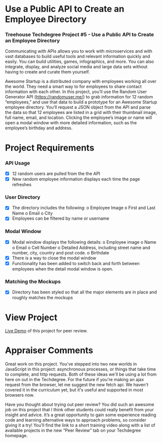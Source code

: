 # Use a Public API to Create an Employee Directory
### Treehouse Techdegree Project #5 - Use a Public API to Create an Employee Directory

Communicating with APIs allows you to work with microservices and with vast databases to build useful tools and relevant information quickly and easily. You can build utilities, games, infographics, and more. You can also integrate, display, and analyze social media and large data sets without having to create and curate them yourself.

Awesome Startup is a distributed company with employees working all over the world. They need a smart way to for employees to share contact information with each other. In this project, you’ll use the Random User Generator API (https://randomuser.me/) to grab information for 12 random “employees,” and use that data to build a prototype for an Awesome Startup employee directory. You’ll request a JSON object from the API and parse the data so that 12 employees are listed in a grid with their thumbnail image, full name, email, and location. Clicking the employee’s image or name will open a modal window with more detailed information, such as the employee’s birthday and address.


# Project Requirements

### API Usage
- [x] 12 random users are pulled from the the API
- [x] New random employee information displays each time the page refreshes
### User Directory
- [x] The directory includes the following:
o	Employee Image
o	First and Last Name
o	Email
o	City
- [x] Employees can be filtered by name or username
### Modal Window
- [x] Modal window displays the following details:
o	Employee image
o	Name
o	Email
o	Cell Number
o	Detailed Address, including street name and number, city, country and post code.
o	Birthdate
- [x] There is a way to close the modal window
- [x] Functionality has been added to switch back and forth between employees when the detail modal window is open.
### Matching the Mockups
- [x] Directory has been styled so that all the major elements are in place and roughly matches the mockups


# View Project
[Live Demo]( https://richardjamesward.github.io/API-Employee-Directory/) of this project for peer review.


# Appraiser Comments
Great work on this project. You've stepped into two new worlds in JavaScript in this project: asynchronous processes, or things that take time to complete, and http requests. Both of these ideas we'll be using a lot from here on out in the Techdegree. For the future if you're making an ajax request from the browser, let me suggest the new fetch api. We haven't covered it in the curriculum yet, but it's useful and supported in most browsers now.

Have you thought about trying out peer review? You did such an awesome job on this project that I think other students could really benefit from your insight and advice. It’s a great opportunity to gain some experience reading code and learning alternative ways to approach problems, so consider giving it a try! You’ll find the link to a short training video along with a list of available projects in the new “Peer Review” tab on your Techdegree homepage.
